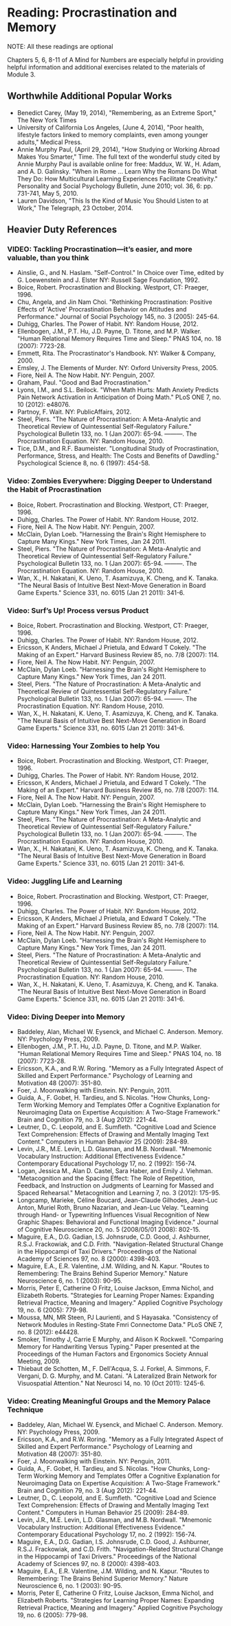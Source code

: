 # Reading: Procrastination and Memory

NOTE: All these readings are optional

Chapters 5, 6, 8-11 of A Mind for Numbers are especially helpful in providing 
helpful information and additional exercises related to the materials of Module 
3.

## Worthwhile Additional Popular Works

* Benedict Carey, (May 19, 2014), "Remembering, as an Extreme Sport," The New 
  York Times
* University of California Los Angeles, (June 4, 2014), "Poor health, lifestyle 
  factors linked to memory complaints, even among younger adults," Medical 
  Press.
* Annie Murphy Paul, (April 29, 2014), "How Studying or Working Abroad Makes 
  You Smarter," Time. The full text of the wonderful study cited by Annie 
  Murphy Paul is available online for free: Maddux, W. W., H. Adam, and A. D. 
  Galinsky. "When in Rome ... Learn Why the Romans Do What They Do: How 
  Multicultural Learning Experiences Facilitate Creativity." Personality and 
  Social Psychology Bulletin, June 2010; vol. 36, 6: pp. 731-741, May 5, 2010.
* Lauren Davidson, "This Is the Kind of Music You Should Listen to at Work," 
  The Telegraph, 23 October, 2014.

## Heavier Duty References

### VIDEO: Tackling Procrastination—it’s easier, and more valuable, than you think

* Ainslie, G., and N. Haslam. "Self-Control." In Choice over Time, edited by G. 
  Loewenstein and J. Elster NY: Russell Sage Foundation, 1992.
* Boice, Robert. Procrastination and Blocking. Westport, CT: Praeger, 1996.
* Chu, Angela, and Jin Nam Choi. "Rethinking Procrastination: Positive Effects 
  of 'Active' Procrastination Behavior on Attitudes and Performance." Journal 
  of Social Psychology 145, no. 3 (2005): 245-64.
* Duhigg, Charles. The Power of Habit. NY: Random House, 2012.
* Ellenbogen, J.M., P.T. Hu, J.D. Payne, D. Titone, and M.P. Walker. "Human 
  Relational Memory Requires Time and Sleep." PNAS 104, no. 18 (2007): 7723-28.
* Emmett, Rita. The Procrastinator's Handbook. NY: Walker & Company, 2000.
* Emsley, J. The Elements of Murder. NY: Oxford University Press, 2005.
* Fiore, Neil A. The Now Habit. NY: Penguin, 2007.
* Graham, Paul. "Good and Bad Procrastination."
* Lyons, I.M., and S.L. Beilock. "When Math Hurts: Math Anxiety Predicts Pain 
  Network Activation in Anticipation of Doing Math." PLoS ONE 7, no. 10 (2012): 
  e48076.
* Partnoy, F. Wait. NY: PublicAffairs, 2012.
* Steel, Piers. "The Nature of Procrastination: A Meta-Analytic and Theoretical 
  Review of Quintessential Self-Regulatory Failure." Psychological Bulletin 
  133, no. 1 (Jan 2007): 65-94. ———. The Procrastination Equation. NY: Random 
  House, 2010.
* Tice, D.M., and R.F. Baumeister. "Longitudinal Study of Procrastination, 
  Performance, Stress, and Health: The Costs and Benefits of Dawdling." 
  Psychological Science 8, no. 6 (1997): 454-58.

### Video: Zombies Everywhere: Digging Deeper to Understand the Habit of Procrastination

* Boice, Robert. Procrastination and Blocking. Westport, CT: Praeger, 1996.
* Duhigg, Charles. The Power of Habit. NY: Random House, 2012.
* Fiore, Neil A. The Now Habit. NY: Penguin, 2007.
* McClain, Dylan Loeb. "Harnessing the Brain's Right Hemisphere to Capture Many 
  Kings." New York Times, Jan 24 2011.
* Steel, Piers. "The Nature of Procrastination: A Meta-Analytic and Theoretical 
  Review of Quintessential Self-Regulatory Failure." Psychological Bulletin 
  133, no. 1 (Jan 2007): 65-94. ———. The Procrastination Equation. NY: Random 
  House, 2010.
* Wan, X., H. Nakatani, K. Ueno, T. Asamizuya, K. Cheng, and K. Tanaka. "The 
  Neural Basis of Intuitive Best Next-Move Generation in Board Game Experts." 
  Science 331, no. 6015 (Jan 21 2011): 341-6.

### Video: Surf’s Up! Process versus Product

* Boice, Robert. Procrastination and Blocking. Westport, CT: Praeger, 1996.
* Duhigg, Charles. The Power of Habit. NY: Random House, 2012.
* Ericsson, K Anders, Michael J Prietula, and Edward T Cokely. "The Making of 
  an Expert." Harvard Business Review 85, no. 7/8 (2007): 114.
* Fiore, Neil A. The Now Habit. NY: Penguin, 2007.
* McClain, Dylan Loeb. "Harnessing the Brain's Right Hemisphere to Capture Many 
  Kings." New York Times, Jan 24 2011.
* Steel, Piers. "The Nature of Procrastination: A Meta-Analytic and Theoretical 
  Review of Quintessential Self-Regulatory Failure." Psychological Bulletin 
  133, no. 1 (Jan 2007): 65-94. ———. The Procrastination Equation. NY: Random 
  House, 2010.
* Wan, X., H. Nakatani, K. Ueno, T. Asamizuya, K. Cheng, and K. Tanaka. "The 
  Neural Basis of Intuitive Best Next-Move Generation in Board Game Experts." 
  Science 331, no. 6015 (Jan 21 2011): 341-6.

### Video: Harnessing Your Zombies to help You

* Boice, Robert. Procrastination and Blocking. Westport, CT: Praeger, 1996.
* Duhigg, Charles. The Power of Habit. NY: Random House, 2012.
* Ericsson, K Anders, Michael J Prietula, and Edward T Cokely. "The Making of 
  an Expert." Harvard Business Review 85, no. 7/8 (2007): 114.
* Fiore, Neil A. The Now Habit. NY: Penguin, 2007.
* McClain, Dylan Loeb. "Harnessing the Brain's Right Hemisphere to Capture Many 
  Kings." New York Times, Jan 24 2011.
* Steel, Piers. "The Nature of Procrastination: A Meta-Analytic and Theoretical 
  Review of Quintessential Self-Regulatory Failure." Psychological Bulletin 
  133, no. 1 (Jan 2007): 65-94. ———. The Procrastination Equation. NY: Random 
  House, 2010.
* Wan, X., H. Nakatani, K. Ueno, T. Asamizuya, K. Cheng, and K. Tanaka. "The 
  Neural Basis of Intuitive Best Next-Move Generation in Board Game Experts." 
  Science 331, no. 6015 (Jan 21 2011): 341-6.

### Video: Juggling Life and Learning

* Boice, Robert. Procrastination and Blocking. Westport, CT: Praeger, 1996.
* Duhigg, Charles. The Power of Habit. NY: Random House, 2012.
* Ericsson, K Anders, Michael J Prietula, and Edward T Cokely. "The Making of 
  an Expert." Harvard Business Review 85, no. 7/8 (2007): 114.
* Fiore, Neil A. The Now Habit. NY: Penguin, 2007.
* McClain, Dylan Loeb. "Harnessing the Brain's Right Hemisphere to Capture Many 
  Kings." New York Times, Jan 24 2011.
* Steel, Piers. "The Nature of Procrastination: A Meta-Analytic and Theoretical 
  Review of Quintessential Self-Regulatory Failure." Psychological Bulletin 
  133, no. 1 (Jan 2007): 65-94. ———. The Procrastination Equation. NY: Random 
  House, 2010.
* Wan, X., H. Nakatani, K. Ueno, T. Asamizuya, K. Cheng, and K. Tanaka. "The 
  Neural Basis of Intuitive Best Next-Move Generation in Board Game Experts." 
  Science 331, no. 6015 (Jan 21 2011): 341-6.

### Video: Diving Deeper into Memory

* Baddeley, Alan, Michael W. Eysenck, and Michael C. Anderson. Memory. NY: 
  Psychology Press, 2009.
* Ellenbogen, J.M., P.T. Hu, J.D. Payne, D. Titone, and M.P. Walker. "Human 
  Relational Memory Requires Time and Sleep." PNAS 104, no. 18 (2007): 7723-28.
* Ericsson, K.A., and R.W. Roring. "Memory as a Fully Integrated Aspect of 
  Skilled and Expert Performance." Psychology of Learning and Motivation 48 
  (2007): 351-80.
* Foer, J. Moonwalking with Einstein. NY: Penguin, 2011.
* Guida, A., F. Gobet, H. Tardieu, and S. Nicolas. "How Chunks, Long-Term 
  Working Memory and Templates Offer a Cognitive Explanation for Neuroimaging 
  Data on Expertise Acquisition: A Two-Stage Framework." Brain and Cognition 
  79, no. 3 (Aug 2012): 221-44.
* Leutner, D., C. Leopold, and E. Sumfleth. "Cognitive Load and Science Text 
  Comprehension: Effects of Drawing and Mentally Imaging Text Content." 
  Computers in Human Behavior 25 (2009): 284-89.
* Levin, J.R., M.E. Levin, L.D. Glasman, and M.B. Nordwall. "Mnemonic 
  Vocabulary Instruction: Additional Effectiveness Evidence." Contemporary 
  Educational Psychology 17, no. 2 (1992): 156-74.
* Logan, Jessica M., Alan D. Castel, Sara Haber, and Emily J. Viehman. 
  "Metacognition and the Spacing Effect: The Role of Repetition, Feedback, and 
  Instruction on Judgments of Learning for Massed and Spaced Rehearsal." 
  Metacognition and Learning 7, no. 3 (2012): 175-95.
* Longcamp, Marieke, Céline Boucard, Jean-Claude Gilhodes, Jean-Luc Anton, 
  Muriel Roth, Bruno Nazarian, and Jean-Luc Velay. "Learning through Hand- or 
  Typewriting Influences Visual Recognition of New Graphic Shapes: Behavioral 
  and Functional Imaging Evidence." Journal of Cognitive Neuroscience 20, no. 5 
  (2008/05/01 2008): 802-15.
* Maguire, E.A., D.G. Gadian, I.S. Johnsrude, C.D. Good, J. Ashburner, R.S.J. 
  Frackowiak, and C.D. Frith. "Navigation-Related Structural Change in the 
  Hippocampi of Taxi Drivers." Proceedings of the National Academy of Sciences 
  97, no. 8 (2000): 4398-403.
* Maguire, E.A., E.R. Valentine, J.M. Wilding, and N. Kapur. "Routes to 
  Remembering: The Brains Behind Superior Memory." Nature Neuroscience 6, no. 1 
  (2003): 90-95.
* Morris, Peter E, Catherine O Fritz, Louise Jackson, Emma Nichol, and 
  Elizabeth Roberts. "Strategies for Learning Proper Names: Expanding Retrieval 
  Practice, Meaning and Imagery." Applied Cognitive Psychology 19, no. 6 
  (2005): 779-98.
* Moussa, MN, MR Steen, PJ Laurienti, and S Hayasaka. "Consistency of Network 
  Modules in Resting-State Fmri Connectome Data." PLoS ONE 7, no. 8 (2012): 
  e44428.
* Smoker, Timothy J, Carrie E Murphy, and Alison K Rockwell. "Comparing Memory 
  for Handwriting Versus Typing." Paper presented at the Proceedings of the 
  Human Factors and Ergonomics Society Annual Meeting, 2009.
* Thiebaut de Schotten, M., F. Dell'Acqua, S. J. Forkel, A. Simmons, F. 
  Vergani, D. G. Murphy, and M. Catani. "A Lateralized Brain Network for 
  Visuospatial Attention." Nat Neurosci 14, no. 10 (Oct 2011): 1245-6.

### Video: Creating Meaningful Groups and the Memory Palace Technique

* Baddeley, Alan, Michael W. Eysenck, and Michael C. Anderson. Memory. NY: 
  Psychology Press, 2009.
* Ericsson, K.A., and R.W. Roring. "Memory as a Fully Integrated Aspect of 
  Skilled and Expert Performance." Psychology of Learning and Motivation 48 
  (2007): 351-80.
* Foer, J. Moonwalking with Einstein. NY: Penguin, 2011.
* Guida, A., F. Gobet, H. Tardieu, and S. Nicolas. "How Chunks, Long-Term 
  Working Memory and Templates Offer a Cognitive Explanation for Neuroimaging 
  Data on Expertise Acquisition: A Two-Stage Framework." Brain and Cognition 
  79, no. 3 (Aug 2012): 221-44.
* Leutner, D., C. Leopold, and E. Sumfleth. "Cognitive Load and Science Text 
  Comprehension: Effects of Drawing and Mentally Imaging Text Content." 
  Computers in Human Behavior 25 (2009): 284-89.
* Levin, J.R., M.E. Levin, L.D. Glasman, and M.B. Nordwall. "Mnemonic 
  Vocabulary Instruction: Additional Effectiveness Evidence." Contemporary 
  Educational Psychology 17, no. 2 (1992): 156-74.
* Maguire, E.A., D.G. Gadian, I.S. Johnsrude, C.D. Good, J. Ashburner, R.S.J. 
  Frackowiak, and C.D. Frith. "Navigation-Related Structural Change in the 
  Hippocampi of Taxi Drivers." Proceedings of the National Academy of Sciences 
  97, no. 8 (2000): 4398-403.
* Maguire, E.A., E.R. Valentine, J.M. Wilding, and N. Kapur. "Routes to 
  Remembering: The Brains Behind Superior Memory." Nature Neuroscience 6, no. 1 
  (2003): 90-95.
* Morris, Peter E, Catherine O Fritz, Louise Jackson, Emma Nichol, and 
  Elizabeth Roberts. "Strategies for Learning Proper Names: Expanding Retrieval 
  Practice, Meaning and Imagery." Applied Cognitive Psychology 19, no. 6 
  (2005): 779-98.
